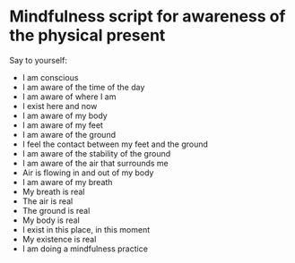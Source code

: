 # Mindfulness script for awareness of the physical present

Say to yourself:

- I am conscious
- I am aware of the time of the day
- I am aware of where I am
- I exist here and now
- I am aware of my body
- I am aware of my feet
- I am aware of the ground
- I feel the contact between my feet and the ground
- I am aware of the stability of the ground
- I am aware of the air that surrounds me
- Air is flowing in and out of my body
- I am aware of my breath
- My breath is real
- The air is real
- The ground is real
- My body is real
- I exist in this place, in this moment
- My existence is real
- I am doing a mindfulness practice
